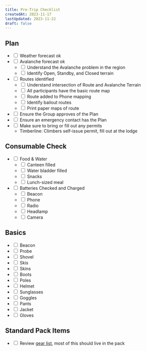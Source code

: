 ```yaml
---
title: Pre-Trip Checklist
createdAt: 2023-11-17
lastUpdated: 2023-11-22
draft: false
---
```

## Plan
- <input type="checkbox"> Weather forecast ok
- <input type="checkbox"> Avalanche forecast ok
    - <input type="checkbox"> Understand the Avalanche problem in the region
    - <input type="checkbox"> Identify Open, Standby, and Closed terrain
- <input type="checkbox"> Routes identified
    - <input type="checkbox"> Understand intersection of Route and Avalanche Terrain
    - <input type="checkbox"> All participants have the basic route map
    - <input type="checkbox"> Route added to Phone mapping
    - <input type="checkbox"> Identify bailout routes
    - <input type="checkbox"> Print paper maps of route
- <input type="checkbox"> Ensure the Group approves of the Plan
- <input type="checkbox"> Ensure an emergency contact has the Plan
- <input type="checkbox"> Make sure to bring or fill out any permits
    - Timberline: Climbers self-issue permit, fill out at the lodge

## Consumable Check
- <input type="checkbox"> Food & Water
    - <input type="checkbox"> Canteen filled
    - <input type="checkbox"> Water bladder filled
    - <input type="checkbox"> Snacks
    - <input type="checkbox"> Lunch-sized meal
- <input type="checkbox"> Batteries Checked and Charged
    - <input type="checkbox"> Beacon
    - <input type="checkbox"> Phone
    - <input type="checkbox"> Radio
    - <input type="checkbox"> Headlamp
    - <input type="checkbox"> Camera

## Basics
- <input type="checkbox"> Beacon
- <input type="checkbox"> Probe
- <input type="checkbox"> Shovel
- <input type="checkbox"> Skis
- <input type="checkbox"> Skins
- <input type="checkbox"> Boots
- <input type="checkbox"> Poles
- <input type="checkbox"> Helmet
- <input type="checkbox"> Sunglasses
- <input type="checkbox"> Goggles
- <input type="checkbox"> Pants
- <input type="checkbox"> Jacket
- <input type="checkbox"> Gloves

## Standard Pack Items
- <input type="checkbox"> Review [gear list](https://cliftbar.site/ski/2023-11-13_BackcountrySkiGearList.html), most of this should live in the pack
